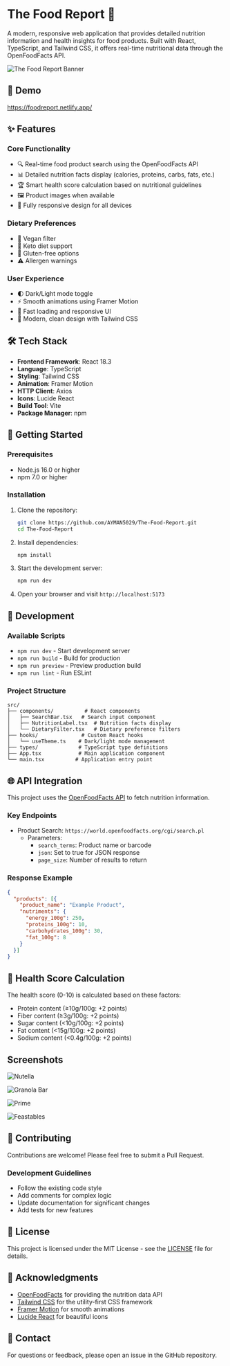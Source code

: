 # The Food Report 🥗

A modern, responsive web application that provides detailed nutrition information and health insights for food products. Built with React, TypeScript, and Tailwind CSS, it offers real-time nutritional data through the OpenFoodFacts API.

![The Food Report Banner](https://i.imgur.com/Upehnet.png)

## 🔗 Demo
https://foodreport.netlify.app/

## ✨ Features

### Core Functionality
- 🔍 Real-time food product search using the OpenFoodFacts API
- 📊 Detailed nutrition facts display (calories, proteins, carbs, fats, etc.)
- 🏆 Smart health score calculation based on nutritional guidelines
- 🖼️ Product images when available
- 📱 Fully responsive design for all devices

### Dietary Preferences
- 🌱 Vegan filter
- 🥑 Keto diet support
- 🌾 Gluten-free options
- ⚠️ Allergen warnings

### User Experience
- 🌓 Dark/Light mode toggle
- ⚡ Smooth animations using Framer Motion
- 💨 Fast loading and responsive UI
- 🎨 Modern, clean design with Tailwind CSS

## 🛠️ Tech Stack

- **Frontend Framework**: React 18.3
- **Language**: TypeScript
- **Styling**: Tailwind CSS
- **Animation**: Framer Motion
- **HTTP Client**: Axios
- **Icons**: Lucide React
- **Build Tool**: Vite
- **Package Manager**: npm

## 🚀 Getting Started

### Prerequisites
- Node.js 16.0 or higher
- npm 7.0 or higher

### Installation

1. Clone the repository:
   ```bash
   git clone https://github.com/AYMAN5029/The-Food-Report.git
   cd The-Food-Report
   ```

2. Install dependencies:
   ```bash
   npm install
   ```

3. Start the development server:
   ```bash
   npm run dev
   ```

4. Open your browser and visit `http://localhost:5173`

## 📝 Development

### Available Scripts

- `npm run dev` - Start development server
- `npm run build` - Build for production
- `npm run preview` - Preview production build
- `npm run lint` - Run ESLint

### Project Structure

```
src/
├── components/          # React components
│   ├── SearchBar.tsx   # Search input component
│   ├── NutritionLabel.tsx  # Nutrition facts display
│   └── DietaryFilter.tsx   # Dietary preference filters
├── hooks/              # Custom React hooks
│   └── useTheme.ts    # Dark/light mode management
├── types/             # TypeScript type definitions
├── App.tsx            # Main application component
└── main.tsx          # Application entry point
```

## 🌐 API Integration

This project uses the [OpenFoodFacts API](https://world.openfoodfacts.org/data) to fetch nutrition information.

### Key Endpoints

- Product Search: `https://world.openfoodfacts.org/cgi/search.pl`
  - Parameters:
    - `search_terms`: Product name or barcode
    - `json`: Set to true for JSON response
    - `page_size`: Number of results to return

### Response Example

```json
{
  "products": [{
    "product_name": "Example Product",
    "nutriments": {
      "energy_100g": 250,
      "proteins_100g": 10,
      "carbohydrates_100g": 30,
      "fat_100g": 8
    }
  }]
}
```

## 🧮 Health Score Calculation

The health score (0-10) is calculated based on these factors:
- Protein content (≥10g/100g: +2 points)
- Fiber content (≥3g/100g: +2 points)
- Sugar content (<10g/100g: +2 points)
- Fat content (<15g/100g: +2 points)
- Sodium content (<0.4g/100g: +2 points)

## Screenshots

![Nutella](https://i.imgur.com/ZEFeOKB.png)

![Granola Bar](https://i.imgur.com/JxhLSsR.png)

![Prime](https://i.imgur.com/9iaBzze.png)

![Feastables](https://i.imgur.com/DOPvOZ3.png)

## 🤝 Contributing

Contributions are welcome! Please feel free to submit a Pull Request.

### Development Guidelines

- Follow the existing code style
- Add comments for complex logic
- Update documentation for significant changes
- Add tests for new features

## 📄 License

This project is licensed under the MIT License - see the [LICENSE](LICENSE) file for details.

## 🙏 Acknowledgments

- [OpenFoodFacts](https://world.openfoodfacts.org/) for providing the nutrition data API
- [Tailwind CSS](https://tailwindcss.com/) for the utility-first CSS framework
- [Framer Motion](https://www.framer.com/motion/) for smooth animations
- [Lucide React](https://lucide.dev/) for beautiful icons

## 📧 Contact

For questions or feedback, please open an issue in the GitHub repository.
